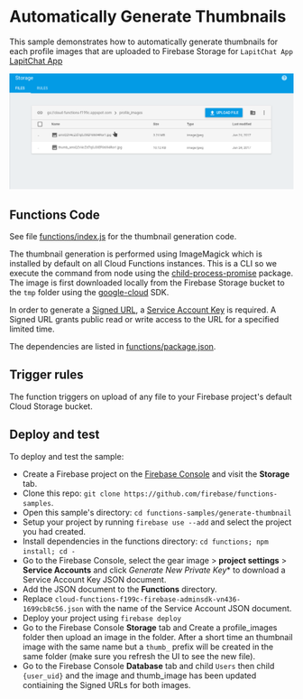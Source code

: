 # Automatically Generate Thumbnails

This sample demonstrates how to automatically generate thumbnails for each profile images that are uploaded to Firebase Storage for `LapitChat App` [LapitChat App](https://www.youtube.com/playlist?list=PLGCjwl1RrtcQ3o2jmZtwu2wXEA4OIIq53)


![alt tag](https://github.com/KelvinPac/LapitChat/blob/master/Screenshot_20170624_185010.png "Image One")

## Functions Code

See file [functions/index.js](functions/index.js) for the thumbnail generation code.

The thumbnail generation is performed using ImageMagick which is installed by default on all Cloud Functions instances. This is a CLI so we execute the command from node using the [child-process-promise](https://www.npmjs.com/package/child-process-promise) package. The image is first downloaded locally from the Firebase Storage bucket to the `tmp` folder using the [google-cloud](https://github.com/GoogleCloudPlatform/google-cloud-node) SDK.

In order to generate a [Signed URL](https://cloud.google.com/storage/docs/access-control/signed-urls), a [Service Account Key](https://cloud.google.com/iam/docs/service-accounts?hl=en_US&_ga=1.107760523.860148169.149738105) is required. A Signed URL grants public read or write access to the URL for a specified limited time.

The dependencies are listed in [functions/package.json](functions/package.json).


## Trigger rules

The function triggers on upload of any file to your Firebase project's default Cloud Storage bucket.


## Deploy and test

To deploy and test the sample:

 - Create a Firebase project on the [Firebase Console](https://console.firebase.google.com) and visit the **Storage** tab.
 - Clone this repo: `git clone https://github.com/firebase/functions-samples`.
 - Open this sample's directory: `cd functions-samples/generate-thumbnail`
 - Setup your project by running `firebase use --add` and select the project you had created.
 - Install dependencies in the functions directory: `cd functions; npm install; cd -`
 - Go to the Firebase Console, select the gear image > **project settings** > **Service Accounts** and click *Generate New Private Key** to download a Service Account Key JSON document.
 - Add the JSON document to the **Functions** directory.
 - Replace `cloud-functions-f199c-firebase-adminsdk-vn436-1699cb8c56.json` with the name of the Service Account JSON document.
 - Deploy your project using `firebase deploy`
 - Go to the Firebase Console **Storage** tab and Create a profile_images folder then upload an image in the folder. After a short time an thumbnail image with the same name but a `thumb_` prefix will be created in the same folder (make sure you refresh the UI to see the new file).
 - Go to the Firebase Console **Database** tab and child `Users` then child `{user_uid}` and the image and thumb_image has been updated contiaining the Signed URLs for both images.

